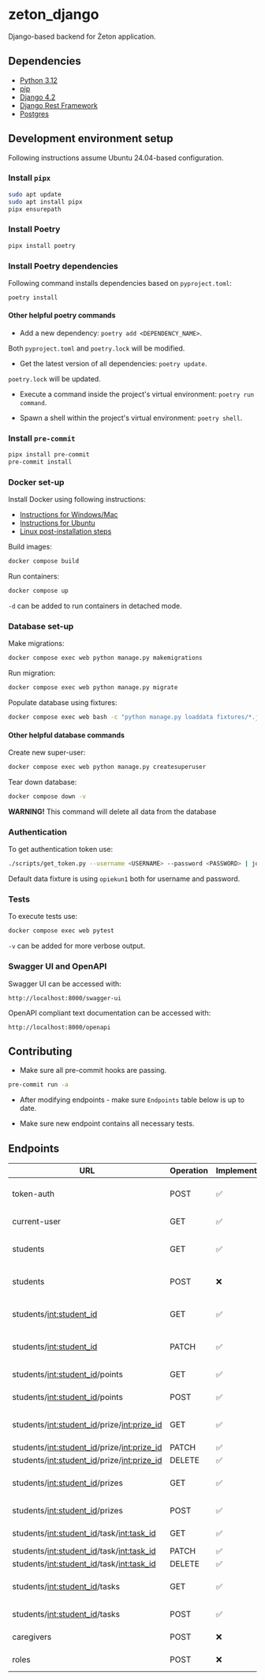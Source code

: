 # zeton_django

Django-based backend for Żeton application.

## Dependencies

- [Python 3.12](https://www.python.org/downloads/)
- [pip](https://pip.pypa.io/en/stable/installation/)
- [Django 4.2](https://docs.djangoproject.com/en/4.2/)
- [Django Rest Framework](https://www.django-rest-framework.org/)
- [Postgres](https://www.postgresql.org/)

## Development environment setup

Following instructions assume Ubuntu 24.04-based configuration.

### Install `pipx`

```bash
sudo apt update
sudo apt install pipx
pipx ensurepath
```

### Install Poetry

```bash
pipx install poetry
```

### Install Poetry dependencies

Following command installs dependencies based on `pyproject.toml`:

```bash
poetry install
```

#### Other helpful poetry commands

- Add a new dependency: `poetry add <DEPENDENCY_NAME>`.

Both `pyproject.toml` and `poetry.lock` will be modified.

- Get the latest version of all dependencies: `poetry update`.

`poetry.lock` will be updated.

- Execute a command inside the project's virtual environment: `poetry run command`.

- Spawn a shell within the project's virtual environment: `poetry shell`.

### Install `pre-commit`

```bash
pipx install pre-commit
pre-commit install
```

### Docker set-up

Install Docker using following instructions:

- [Instructions for Windows/Mac](https://docs.docker.com/desktop/)
- [Instructions for Ubuntu](https://docs.docker.com/engine/install/ubuntu/)
- [Linux post-installation steps](https://docs.docker.com/engine/install/linux-postinstall/)

Build images:

```bash
docker compose build
```

Run containers:

```bash
docker compose up
```

`-d` can be added to run containers in detached mode.

### Database set-up

Make migrations:

```bash
docker compose exec web python manage.py makemigrations
```

Run migration:

```bash
docker compose exec web python manage.py migrate
```

Populate database using fixtures:

```bash
docker compose exec web bash -c "python manage.py loaddata fixtures/*.json"
```

#### Other helpful database commands

Create new super-user:

```bash
docker compose exec web python manage.py createsuperuser
```

Tear down database:

```bash
docker compose down -v
```

**WARNING!** This command will delete all data from the database

### Authentication

To get authentication token use:

```bash
./scripts/get_token.py --username <USERNAME> --password <PASSWORD> | jq -r .access
```

Default data fixture is using `opiekun1` both for username and password.

### Tests

To execute tests use:

```bash
docker compose exec web pytest
```

`-v` can be added for more verbose output.

### Swagger UI and OpenAPI

Swagger UI can be accessed with:

```plain
http://localhost:8000/swagger-ui
```

OpenAPI compliant text documentation can be accessed with:

```plain
http://localhost:8000/openapi
```

## Contributing

- Make sure all pre-commit hooks are passing.

```bash
pre-commit run -a
```

- After modifying endpoints - make sure `Endpoints` table below is up to date.

- Make sure new endpoint contains all necessary tests.

## Endpoints

| URL                                            | Operation | Implementation | Tests | Description                              |
|------------------------------------------------|-----------|----------------|-------|------------------------------------------|
| token-auth                                     | POST      | ✅              | ✅     | Authentication token for a user.         |
| current-user                                   | GET       | ✅              | ✅     | Current user by their token.             |
| students                                       | GET       | ✅              | ✅     | All students for logged-in caregiver.    |
| students                                       | POST      | ❌              | ❌     | Add new student for a caregiver.         |
| students/<int:student_id>                      | GET       | ✅              | ✅     | Info about student with given ID.        |
| students/<int:student_id>                      | PATCH     | ✅              | ✅     | Update info about student with given ID. |
| students/<int:student_id>/points               | GET       | ✅              | ✅     | Points history of a student.             |
| students/<int:student_id>/points               | POST      | ✅              | ✅     | Add points to a student.                 |
| students/<int:student_id>/prize/<int:prize_id> | GET       | ✅              | ✅     | Info about prize with given ID.          |
| students/<int:student_id>/prize/<int:prize_id> | PATCH     | ✅              | ✅     | Edit a prize.                            |
| students/<int:student_id>/prize/<int:prize_id> | DELETE    | ✅              | ❌     | Delete a prize.                          |
| students/<int:student_id>/prizes               | GET       | ✅              | ✅     | Prizes assigned to a student.            |
| students/<int:student_id>/prizes               | POST      | ✅              | ✅     | Add new prize to a student.              |
| students/<int:student_id>/task/<int:task_id>   | GET       | ✅              | ❌     | Task assigned to a student.              |
| students/<int:student_id>/task/<int:task_id>   | PATCH     | ✅              | ❌     | Edit a task.                             |
| students/<int:student_id>/task/<int:task_id>   | DELETE    | ✅              | ❌     | Delete a task.                           |
| students/<int:student_id>/tasks                | GET       | ✅              | ❌     | Tasks assigned to a student.             |
| students/<int:student_id>/tasks                | POST      | ✅              | ❌     | Assign a task to a student.              |
| caregivers                                     | POST      | ❌              | ❌     | Add a new caregiver.                     |
| roles                                          | POST      | ❌              | ❌     | Add a new role.                          |
